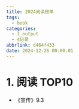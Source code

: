 ```yaml
---
title: 2024阅读榜单
tags:
  - book
categories:
  - 1_output
  - 4记录
abbrlink: d464f433
date: 2024-12-26 00:00:01
---
```


# 1.  阅读 TOP10

+ 《宣传》9.3
